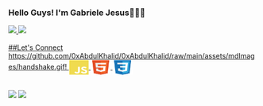 ### Hello Guys! I'm Gabriele Jesus👋👩‍💻

<div>
  <a href="https://github.com/gabriele-jesus">
  <img height="180em" src="https://github-readme-stats.vercel.app/api?username=gabriele-jesus&show_icons=true&theme=tokyonight&include_all_commits=true&count_private=true"/>
  <img height="180em" src="https://github-readme-stats.vercel.app/api/top-langs/?username=gabriele-jesus&layout=compact&langs_count=6&theme=radical"/>
</div>
<div style="display: inline_block"><br>
  ##Let's Connect https://github.com/0xAbdulKhalid/0xAbdulKhalid/raw/main/assets/mdImages/handshake.gif!
  <img align="center" alt="Js" height="30" width="40" src="https://raw.githubusercontent.com/devicons/devicon/master/icons/javascript/javascript-plain.svg ">
  <img align="center" alt="HTML" height="30" width="40" src="https://raw.githubusercontent.com/devicons/devicon/master/icons/html5/html5-original.svg ">
  <img align="center" alt="CSS" height="30" width="40" src="https://raw.githubusercontent.com/devicons/devicon/master/icons/css3/css3-original.svg ">
</div>
 
 <br>
 
 
<div>
  
  <a href = "mailto:gabrieleuvv@gmail.com"><img src="https://img.shields.io/badge/-Gmail-%23333?style=for-the-badge&logo=gmail&logoColor=white" alvo ="_blank"></a>
  <a href="https://www.linkedin.com/in/gabriele-jesus-dev/" target="_blank"><img src="https://img.shields.io/badge/-LinkedIn-%230077B5?style= for-the-badge&logo=linkedin&logoColor=white" target="_blank"></a>
 


</div>
